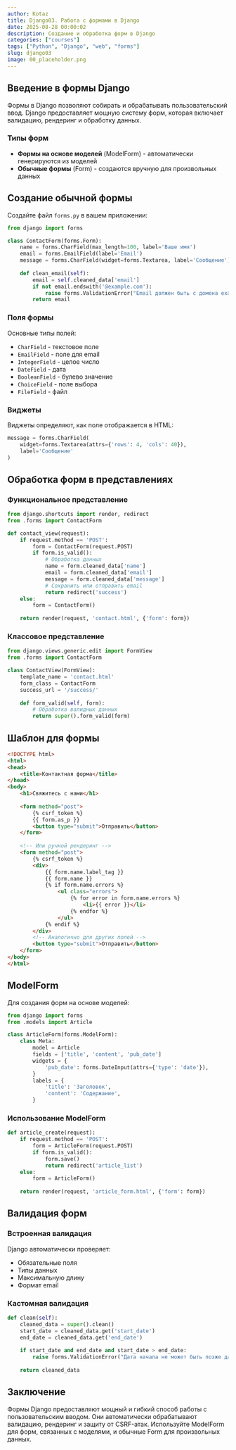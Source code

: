```yaml
---
author: Kotaz
title: Django03. Работа с формами в Django
date: 2025-08-28 00:00:02
description: Создание и обработка форм в Django
categories: ["courses"]
tags: ["Python", "Django", "web", "forms"]
slug: django03
image: 00_placeholder.png
---
```


## Введение в формы Django

Формы в Django позволяют собирать и обрабатывать пользовательский ввод. Django предоставляет мощную систему форм, которая включает валидацию, рендеринг и обработку данных.

### Типы форм

- **Формы на основе моделей** (ModelForm) - автоматически генерируются из моделей
- **Обычные формы** (Form) - создаются вручную для произвольных данных

## Создание обычной формы

Создайте файл `forms.py` в вашем приложении:

```python
from django import forms

class ContactForm(forms.Form):
    name = forms.CharField(max_length=100, label='Ваше имя')
    email = forms.EmailField(label='Email')
    message = forms.CharField(widget=forms.Textarea, label='Сообщение')
    
    def clean_email(self):
        email = self.cleaned_data['email']
        if not email.endswith('@example.com'):
            raise forms.ValidationError("Email должен быть с домена example.com")
        return email
```

### Поля формы

Основные типы полей:

- `CharField` - текстовое поле
- `EmailField` - поле для email
- `IntegerField` - целое число
- `DateField` - дата
- `BooleanField` - булево значение
- `ChoiceField` - поле выбора
- `FileField` - файл

### Виджеты

Виджеты определяют, как поле отображается в HTML:

```python
message = forms.CharField(
    widget=forms.Textarea(attrs={'rows': 4, 'cols': 40}),
    label='Сообщение'
)
```

## Обработка форм в представлениях

### Функциональное представление

```python
from django.shortcuts import render, redirect
from .forms import ContactForm

def contact_view(request):
    if request.method == 'POST':
        form = ContactForm(request.POST)
        if form.is_valid():
            # Обработка данных
            name = form.cleaned_data['name']
            email = form.cleaned_data['email']
            message = form.cleaned_data['message']
            # Сохранить или отправить email
            return redirect('success')
    else:
        form = ContactForm()
    
    return render(request, 'contact.html', {'form': form})
```

### Классовое представление

```python
from django.views.generic.edit import FormView
from .forms import ContactForm

class ContactView(FormView):
    template_name = 'contact.html'
    form_class = ContactForm
    success_url = '/success/'
    
    def form_valid(self, form):
        # Обработка валидных данных
        return super().form_valid(form)
```

## Шаблон для формы

```html
<!DOCTYPE html>
<html>
<head>
    <title>Контактная форма</title>
</head>
<body>
    <h1>Свяжитесь с нами</h1>
    
    <form method="post">
        {% csrf_token %}
        {{ form.as_p }}
        <button type="submit">Отправить</button>
    </form>
    
    <!-- Или ручной рендеринг -->
    <form method="post">
        {% csrf_token %}
        <div>
            {{ form.name.label_tag }}
            {{ form.name }}
            {% if form.name.errors %}
                <ul class="errors">
                    {% for error in form.name.errors %}
                        <li>{{ error }}</li>
                    {% endfor %}
                </ul>
            {% endif %}
        </div>
        <!-- Аналогично для других полей -->
        <button type="submit">Отправить</button>
    </form>
</body>
</html>
```

## ModelForm

Для создания форм на основе моделей:

```python
from django import forms
from .models import Article

class ArticleForm(forms.ModelForm):
    class Meta:
        model = Article
        fields = ['title', 'content', 'pub_date']
        widgets = {
            'pub_date': forms.DateInput(attrs={'type': 'date'}),
        }
        labels = {
            'title': 'Заголовок',
            'content': 'Содержание',
        }
```

### Использование ModelForm

```python
def article_create(request):
    if request.method == 'POST':
        form = ArticleForm(request.POST)
        if form.is_valid():
            form.save()
            return redirect('article_list')
    else:
        form = ArticleForm()
    
    return render(request, 'article_form.html', {'form': form})
```

## Валидация форм

### Встроенная валидация

Django автоматически проверяет:

- Обязательные поля
- Типы данных
- Максимальную длину
- Формат email

### Кастомная валидация

```python
def clean(self):
    cleaned_data = super().clean()
    start_date = cleaned_data.get('start_date')
    end_date = cleaned_data.get('end_date')
    
    if start_date and end_date and start_date > end_date:
        raise forms.ValidationError("Дата начала не может быть позже даты окончания")
    
    return cleaned_data
```

## Заключение

Формы Django предоставляют мощный и гибкий способ работы с пользовательским вводом. Они автоматически обрабатывают валидацию, рендеринг и защиту от CSRF-атак. Используйте ModelForm для форм, связанных с моделями, и обычные Form для произвольных данных.
